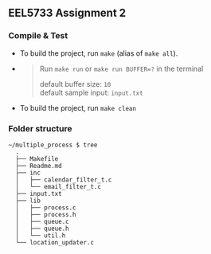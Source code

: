 ## EEL5733 Assignment 2

### Compile & Test

+ To build the project, run `make` (alias of `make all`).
+ > Run `make run` or `make run BUFFER=?` in the terminal
  >
  > default buffer size: `10`  
  > default sample input: `input.txt`
  
+ To build the project, run `make clean`

### Folder structure

```plaintext
~/multiple_process $ tree
  .
  ├── Makefile
  ├── Readme.md
  ├── inc
  │   ├── calendar_filter_t.c
  │   └── email_filter_t.c
  ├── input.txt
  ├── lib
  │   ├── process.c
  │   ├── process.h
  │   ├── queue.c
  │   ├── queue.h
  │   └── util.h
  └── location_updater.c